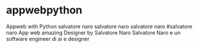 # appwebpython
Appweb with Python
salvatore naro 
salvatore naro
salvatore naro
#salvatore naro
App web amazing
Designer by Salvatore Naro
Salvatore Naro e un software engineer di ai e designer
